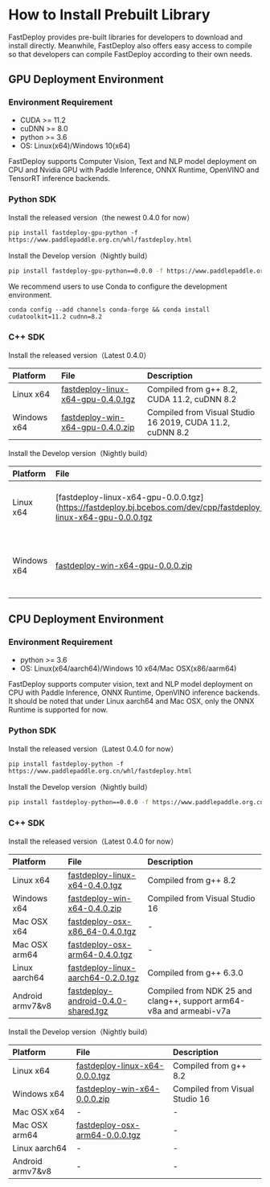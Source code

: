 
# How to Install Prebuilt Library

FastDeploy provides pre-built libraries for developers to download and install directly. Meanwhile, FastDeploy also offers easy access to compile so that developers can compile FastDeploy according to their own needs.

## GPU Deployment Environment

### Environment Requirement

- CUDA >= 11.2
- cuDNN >= 8.0
- python >= 3.6
- OS: Linux(x64)/Windows 10(x64)

FastDeploy supports Computer Vision, Text and NLP model deployment on CPU and Nvidia GPU with Paddle Inference, ONNX Runtime, OpenVINO and TensorRT inference backends.

### Python SDK

Install the released version（the newest 0.4.0 for now）

```
pip install fastdeploy-gpu-python -f https://www.paddlepaddle.org.cn/whl/fastdeploy.html 
```

Install the Develop version（Nightly build）

```bash
pip install fastdeploy-gpu-python==0.0.0 -f https://www.paddlepaddle.org.cn/whl/fastdeploy_nightly_build.html
```

We recommend users to use Conda to configure the development environment.

```
conda config --add channels conda-forge && conda install cudatoolkit=11.2 cudnn=8.2
```

### C++ SDK

Install the released version（Latest 0.4.0）

| Platform    | File                                                                                                                  | Description                                               |
|:----------- |:--------------------------------------------------------------------------------------------------------------------- |:--------------------------------------------------------- |
| Linux x64   | [fastdeploy-linux-x64-gpu-0.4.0.tgz](https://bj.bcebos.com/fastdeploy/release/cpp/fastdeploy-linux-x64-gpu-0.4.0.tgz) | Compiled from g++ 8.2, CUDA 11.2, cuDNN 8.2               |
| Windows x64 | [fastdeploy-win-x64-gpu-0.4.0.zip](https://bj.bcebos.com/fastdeploy/release/cpp/fastdeploy-win-x64-gpu-0.4.0.zip)     | Compiled from Visual Studio 16 2019, CUDA 11.2, cuDNN 8.2 |

Install the Develop version（Nightly build）

| Platform    | File                                                                                                                  | Description                                               |
|:----------- |:--------------------------------------------------------------------------------------------------------------------- |:--------------------------------------------------------- |
| Linux x64   | [fastdeploy-linux-x64-gpu-0.0.0.tgz](https://fastdeploy.bj.bcebos.com/dev/cpp/fastdeploy-linux-x64-gpu-0.0.0.tgz | Compiled from g++ 8.2, CUDA 11.2, cuDNN 8.2               |
| Windows x64 | [fastdeploy-win-x64-gpu-0.0.0.zip](https://fastdeploy.bj.bcebos.com/dev/cpp/fastdeploy-win-x64-gpu-0.0.0.zip)     | Compiled from Visual Studio 16 2019, CUDA 11.2, cuDNN 8.2 |

## CPU Deployment Environment

### Environment Requirement

- python >= 3.6
- OS: Linux(x64/aarch64)/Windows 10 x64/Mac OSX(x86/aarm64)

FastDeploy supports computer vision, text and NLP model deployment on CPU with Paddle Inference, ONNX Runtime, OpenVINO inference backends. It should be noted that under Linux aarch64 and Mac OSX, only the ONNX Runtime is supported for now.

### Python SDK

Install the released version（Latest 0.4.0 for now）

```
pip install fastdeploy-python -f https://www.paddlepaddle.org.cn/whl/fastdeploy.html
```

Install the Develop version（Nightly build）

```bash
pip install fastdeploy-python==0.0.0 -f https://www.paddlepaddle.org.cn/whl/fastdeploy_nightly_build.html
```

### C++ SDK

Install the released version（Latest 0.4.0 for now）

| Platform      | File                                                                                                                  | Description                    |
|:------------- |:--------------------------------------------------------------------------------------------------------------------- |:------------------------------ |
| Linux x64     | [fastdeploy-linux-x64-0.4.0.tgz](https://bj.bcebos.com/fastdeploy/release/cpp/fastdeploy-linux-x64-0.4.0.tgz)         | Compiled from g++ 8.2          |
| Windows x64   | [fastdeploy-win-x64-0.4.0.zip](https://bj.bcebos.com/fastdeploy/release/cpp/fastdeploy-win-x64-0.4.0.zip)             | Compiled from Visual Studio 16 |
| Mac OSX x64   | [fastdeploy-osx-x86_64-0.4.0.tgz](https://bj.bcebos.com/fastdeploy/release/cpp/fastdeploy-osx-x86_64-0.4.0.tgz)       | -                              |
| Mac OSX arm64 | [fastdeploy-osx-arm64-0.4.0.tgz](https://bj.bcebos.com/fastdeploy/release/cpp/fastdeploy-osx-arm64-0.4.0.tgz)         | -                              |
| Linux aarch64 | [fastdeploy-linux-aarch64-0.2.0.tgz](https://bj.bcebos.com/fastdeploy/release/cpp/fastdeploy-linux-aarch64-0.2.0.tgz) | Compiled from g++ 6.3.0        |
| Android armv7&v8 | [fastdeploy-android-0.4.0-shared.tgz](https://bj.bcebos.com/fastdeploy/release/android/fastdeploy-android-0.4.0-shared.tgz) |  Compiled from NDK 25 and clang++, support arm64-v8a and armeabi-v7a |

Install the Develop version（Nightly build）

| Platform      | File                                                                                                                  | Description                    |
|:------------- |:--------------------------------------------------------------------------------------------------------------------- |:------------------------------ |
| Linux x64     | [fastdeploy-linux-x64-0.0.0.tgz](https://fastdeploy.bj.bcebos.com/dev/cpp/fastdeploy-linux-x64-0.0.0.tgz)         | Compiled from g++ 8.2          |
| Windows x64   | [fastdeploy-win-x64-0.0.0.zip](https://fastdeploy.bj.bcebos.com/dev/cpp/fastdeploy-win-x64-0.0.0.zip)             | Compiled from Visual Studio 16 |
| Mac OSX x64   | -       | -                              |
| Mac OSX arm64 | [fastdeploy-osx-arm64-0.0.0.tgz](https://fastdeploy.bj.bcebos.com/dev/cpp/fastdeploy-osx-arm64-0.0.0.tgz)         | -                              |
| Linux aarch64 | - | -       |
| Android armv7&v8 | - | - |
